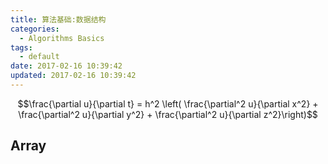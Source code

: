 ```yaml
---
title: 算法基础:数据结构
categories:
  - Algorithms Basics
tags:
  - default
date: 2017-02-16 10:39:42
updated: 2017-02-16 10:39:42
---
```


$$\frac{\partial u}{\partial t}
= h^2 \left( \frac{\partial^2 u}{\partial x^2} +
\frac{\partial^2 u}{\partial y^2} +
\frac{\partial^2 u}{\partial z^2}\right)$$

## Array